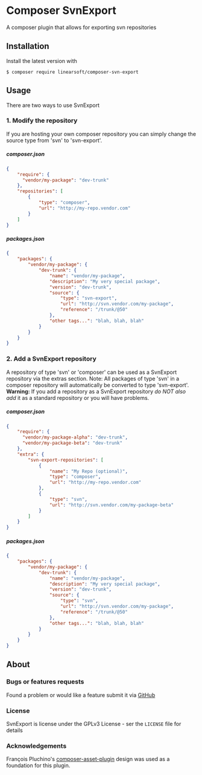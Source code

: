 # Composer SvnExport
A composer plugin that allows for exporting svn repositories

## Installation
Install the latest version with

```
$ composer require linearsoft/composer-svn-export
```

## Usage
There are two ways to use SvnExport
### 1. Modify the repository
If you are hosting your own composer repository you can simply change the source type
from 'svn' to 'svn-export'.
##### composer.json
```json
{
    "require": {
      "vendor/my-package": "dev-trunk"
    },
    "repositories": [
        {
            "type": "composer",
            "url": "http://my-repo.vendor.com"
        }
    ]
}
```
##### packages.json
```json
{
    "packages": {
        "vendor/my-package": {
            "dev-trunk": {
                "name": "vendor/my-package",
                "description": "My very special package",
                "version": "dev-trunk",
                "source": {
                    "type": "svn-export",
                    "url": "http://svn.vendor.com/my-package",
                    "reference": "/trunk/@50"
                },
                "other tags...": "blah, blah, blah"
            }
        }
    }
}
```
### 2. Add a SvnExport repository
A repository of type 'svn' or 'composer' can be used as a SvnExport repository
via the extras section. Note: All packages of type 'svn' in a composer repository will automatically be
converted to type 'svn-export'. **Warning:** If you add a repository as a SvnExport repository _do NOT
also add_ it as a standard repository or you will have problems.
##### composer.json
```json
{
    "require": {
      "vendor/my-package-alpha": "dev-trunk",
      "vendor/my-package-beta": "dev-trunk"
    },
    "extra": {
        "svn-export-repositories": [
            {
                "name": "My Repo (optional)",
                "type": "composer",
                "url": "http://my-repo.vendor.com"
            },
            {
                "type": "svn",
                "url": "http://svn.vendor.com/my-package-beta"
            }
        ]
    }
}
```
##### packages.json
```json
{
    "packages": {
        "vendor/my-package": {
            "dev-trunk": {
                "name": "vendor/my-package",
                "description": "My very special package",
                "version": "dev-trunk",
                "source": {
                    "type": "svn",
                    "url": "http://svn.vendor.com/my-package",
                    "reference": "/trunk/@50"
                },
                "other tags...": "blah, blah, blah"
            }
        }
    }
}
```
## About
### Bugs or features requests
Found a problem or would like a feature submit it via [GitHub](https://github.com/LinearSoft/composer-svn-export/issues)
### License
SvnExport is license under the GPLv3 License - ser the `LICENSE` file for details
### Acknowledgements
François Pluchino's [composer-asset-plugin](https://github.com/francoispluchino/composer-asset-plugin) design was used as a foundation for this plugin.
